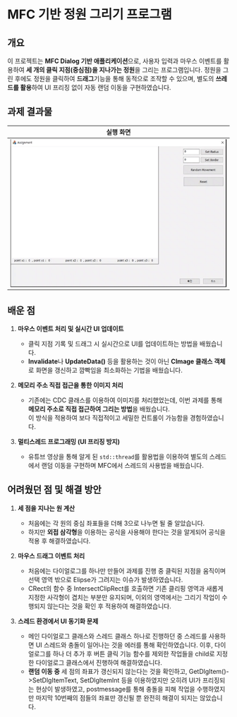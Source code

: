 # MFC 기반 정원 그리기 프로그램

## 개요
이 프로젝트는 **MFC Dialog 기반 애플리케이션**으로, 사용자 입력과 마우스 이벤트를 활용하여 **세 개의 클릭 지점(중심점)을 지나가는 정원**을 그리는 프로그램입니다. 정원을 그린 후에도 정원을 클릭하여 **드래그**기능을 통해 동적으로 조작할 수 있으며, 별도의 **쓰레드를 활용**하여 UI 프리징 없이 자동 랜덤 이동을 구현하였습니다.

## 과제 결과물

| 실행 화면 |
|:---:|
| <img src="./run.gif"> |

## 배운 점 

1. **마우스 이벤트 처리 및 실시간 UI 업데이트**  
   - 클릭 지점 기록 및 드래그 시 실시간으로 UI를 업데이트하는 방법을 배웠습니다.  
   - **Invalidate**나 **UpdateData()** 등을 활용하는 것이 아닌 **CImage 클래스 객체**로 화면을 갱신하고 깜빡임을 최소화하는 기법을 배웠습니다.

2. **메모리 주소 직접 접근을 통한 이미지 처리**  
   - 기존에는 CDC 클래스를 이용하여 이미지를 처리했었는데, 이번 과제를 통해 **메모리 주소로 직접 접근하여 그리는 방법**을 배웠습니다.  
     이 방식을 적용하여 보다 직접적이고 세밀한 컨트롤이 가능함을 경험하였습니다.

3. **멀티스레드 프로그래밍 (UI 프리징 방지)**  
   - 유튜브 영상을 통해 알게 된 `std::thread`를 활용법을 이용하여 별도의 스레드에서 랜덤 이동을 구현하며 MFC에서 스레드의 사용법을 배웠습니다. 

## 어려웠던 점 및 해결 방안

1. **세 점을 지나는 원 계산**  
   - 처음에는 각 원의 중심 좌표들을 더해 3으로 나누면 될 줄 알았습니다.
   - 하지만 **외접 삼각형**을 이용하는 공식을 사용해야 한다는 것을 알게되어 공식을 적용 후 해결하였습니다.  

2. **마우스 드래그 이벤트 처리**  
   - 처음에는 다이얼로그를 하나만 만들어 과제를 진행 중 클릭된 지점을 움직이며 선택 영역 밖으로 Elipse가 그려지는 이슈가 발생하였습니다.
   - CRect의 함수 중 IntersectClipRect를 호출하면 기존 클리핑 영역과 새롭게 지정한 사각형이 겹치는 부분만 유지되며,
      이외의 영역에서는 그리기 작업이 수행되지 않는다는 것을 확인 후 적용하여 해결하였습니다.

3. **스레드 환경에서 UI 동기화 문제**
   - 메인 다이얼로그 클래스와 스레드 클래스 하나로 진행하던 중 스레드를 사용하면 UI 스레드와 충돌이 일어나는 것을 에러를 통해 확인하였습니다.
     이후, 다이얼로그를 하나 더 추가 후 버튼 클릭 기능 함수를 제외한 작업들을 child로 지정한 다이얼로그 클래스에서 진행하여 해결하였습니다.
   - **랜덤 이동 중** 세 점의 좌표가 갱신되지 않는다는 것을 확인하고, GetDlgItem()->SetDlgItemText, SetDlgItemInt 등을 이용하였지만
     오히려 UI가 프리징되는 현상이 발생하였고, postmessage를 통해 충돌을 피해 작업을 수행하였지만 마지막 10번째의 점들의 좌표만 갱신될 뿐 완전히 해결이 되지는 않았습니다.
